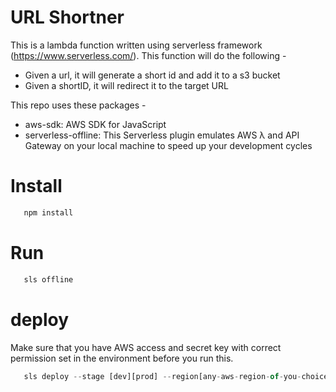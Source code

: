# URL Shortner

This is a lambda function written using serverless framework (https://www.serverless.com/). This function will do the following -

* Given a url, it will generate a short id and add it to a s3 bucket
* Given a shortID, it will redirect it to the target URL


This repo uses these packages - 
* aws-sdk: AWS SDK for JavaScript
* serverless-offline: This Serverless plugin emulates AWS λ and API Gateway on your local machine to speed up your development cycles


# Install

```javascript
   npm install 
```

# Run
```javascript
   sls offline
```
# deploy

Make sure that you have AWS access and secret key with correct permission set in the environment before you run this.

```javascript
   sls deploy --stage [dev][prod] --region[any-aws-region-of-you-choice] 
```


